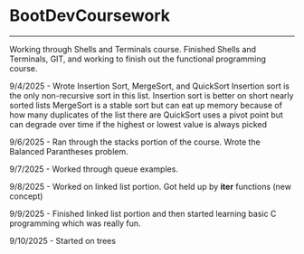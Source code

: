 # BootDevCoursework
---
Working through Shells and Terminals course.
Finished Shells and Terminals, GIT, and working to finish out the functional programming course. 

9/4/2025 - Wrote Insertion Sort, MergeSort, and QuickSort
Insertion sort is the only non-recursive sort in this list. 
  Insertion sort is better on short nearly sorted lists
  MergeSort is a stable sort but can eat up memory because of how many duplicates of the list there are
  QuickSort uses a pivot point but can degrade over time if the highest or lowest value is always picked

9/6/2025 - Ran through the stacks portion of the course. Wrote the Balanced Parantheses problem.

9/7/2025 - Worked through queue examples.

9/8/2025 - Worked on linked list portion. Got held up by __iter__ functions (new concept)

9/9/2025 - Finished linked list portion and then started learning basic C programming which was really fun. 

9/10/2025 - Started on trees
